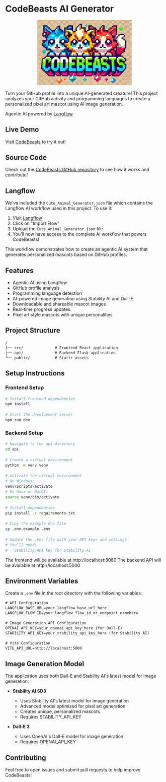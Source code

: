 
# CodeBeasts AI Generator

<div align="center">
  <img src="public/lovable-uploads/6e48cfe8-7c75-4565-939d-f665321ddd3a.png" alt="CodeBeasts Logo" width="300px" />
</div>

Turn your GitHub profile into a unique AI-generated creature! This project analyzes your GitHub activity and programming languages to create a personalized pixel art mascot using AI image generation.

Agentic AI powered by [Langflow](https://langflow.new)

## Live Demo
Visit [CodeBeasts](https://codebeasts.lovable.app/) to try it out!

## Source Code
Check out the [CodeBeasts GitHub repository](https://github.com/langflow/codebeasts) to see how it works and contribute!

## Langflow
We've included the `Cute_Animal_Generator.json` file which contains the Langflow AI workflow used in this project. To use it:

1. Visit [Langflow](https://langflow.new)
2. Click on "Import Flow"
3. Upload the `Cute_Animal_Generator.json` file
4. You'll now have access to the complete AI workflow that powers CodeBeasts!

This workflow demonstrates how to create an agentic AI system that generates personalized mascots based on GitHub profiles.

## Features
- Agentic AI using Langflow
- GitHub profile analysis
- Programming language detection
- AI-powered image generation using Stability AI and Dall-E
- Downloadable and shareable mascot images
- Real-time progress updates
- Pixel art style mascots with unique personalities

## Project Structure
```
/
├── src/              # Frontend React application
├── api/              # Backend Flask application
└── public/           # Static assets
```

## Setup Instructions

### Frontend Setup
```bash
# Install frontend dependencies
npm install

# Start the development server
npm run dev
```

### Backend Setup
```bash
# Navigate to the api directory
cd api

# Create a virtual environment
python -m venv venv

# Activate the virtual environment
# On Windows:
venv\Scripts\activate
# On Unix or MacOS:
source venv/bin/activate

# Install dependencies
pip install -r requirements.txt

# Copy the example env file
cp .env.example .env

# Update the .env file with your API keys and settings
# You'll need:
# - Stability API key for Stability AI
```

The frontend will be available at http://localhost:8080
The backend API will be available at http://localhost:5000

## Environment Variables

Create a `.env` file in the root directory with the following variables:
```
# API Configuration
LANGFLOW_BASE_URL=your_langflow_base_url_here
LANGFLOW_FLOW_ID=your_langflow_flow_id_or_endpoint_namehere

# Image Generation API Configuration
OPENAI_API_KEY=your_openai_api_key_here (for Dall-E)
STABILITY_API_KEY=your_stability_api_key_here (for Stability AI)

# Vite Configuration
VITE_API_URL=http://localhost:5000
```

## Image Generation Model

The application uses both Dall-E and Stability AI's latest model for image generation:

- **Stability AI SD3**
  - Uses Stability AI's latest model for image generation
  - Advanced model optimized for pixel art generation
  - Creates unique, personalized mascots
  - Requires STABILITY_API_KEY
  
- **Dall-E 3**
  - Uses OpenAI's Dall-E model for image generation
  - Requires OPENAI_API_KEY

## Contributing

Feel free to open issues and submit pull requests to help improve CodeBeasts!
